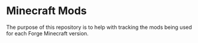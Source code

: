# Minecraft Mods

The purpose of this repository is to help with tracking the mods being used for each Forge Minecraft version.

